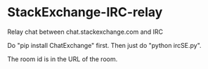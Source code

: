 # StackExchange-IRC-relay
Relay chat between chat.stackexchange.com and IRC

Do "pip install ChatExchange" first. Then just do "python ircSE.py".

The room id is in the URL of the room.
